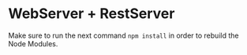 # WebServer + RestServer

Make sure to run the next command ```npm install``` in order to rebuild the Node Modules.